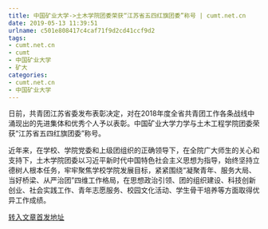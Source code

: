 ```yaml
---
title: 中国矿业大学->土木学院团委荣获“江苏省五四红旗团委”称号 | cumt.net.cn
date: 2019-05-13 11:39:51
urlname: c501e808417c4caf71f9d2cd41ccf9d2
tags: 
- cumt.net.cn
- cumt
- 中国矿业大学
- 矿大
categories:
- cumt.net.cn
- 中国矿业大学
---
```



日前，共青团江苏省委发布表彰决定，对在2018年度全省共青团工作各条战线中涌现出的先进集体和优秀个人予以表彰。中国矿业大学力学与土木工程学院团委荣获“江苏省五四红旗团委”称号。

近年来，在学校、学院党委和上级团组织的正确领导下，在全院广大师生的关心和支持下，土木学院团委以习近平新时代中国特色社会主义思想为指导，始终坚持立德树人根本任务，牢牢聚焦学校学院发展目标，紧紧围绕“凝聚青年、服务大局、当好桥梁、从严治团”四维工作格局，在思想政治引领、团的组织建设、科技创新创业、社会实践工作、青年志愿服务、校园文化活动、学生骨干培养等方面取得优异工作成绩。





[转入文章首发地址](http://xwzx.cumt.edu.cn/00/ba/c523a524474/page.htm)